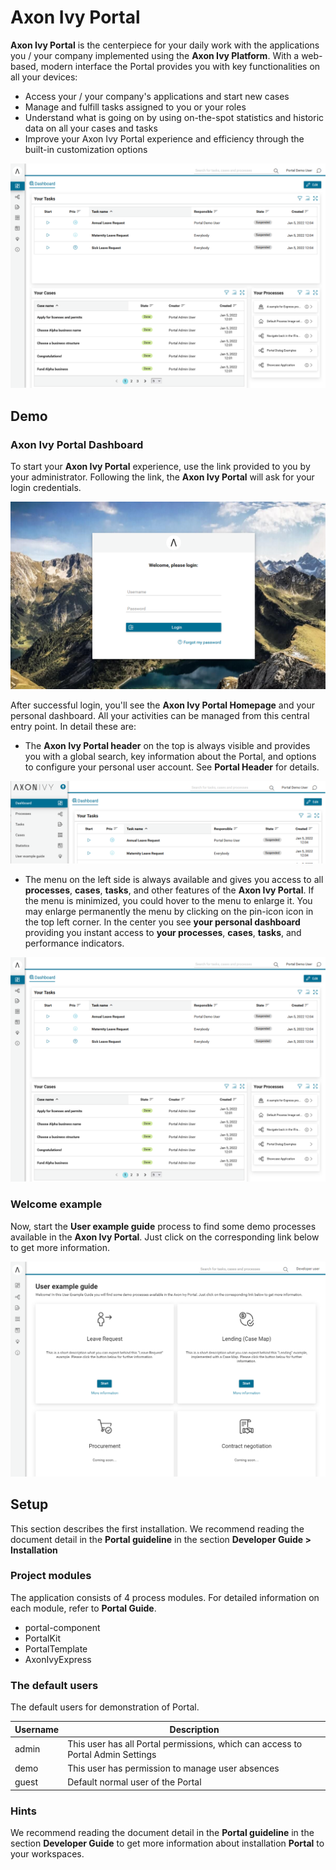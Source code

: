 # Axon Ivy Portal
**Axon Ivy Portal** is the centerpiece for your daily work with the applications you / your company implemented using the **Axon Ivy Platform**. 
With a web-based, modern interface the Portal provides you with key functionalities on all your devices:

* Access your / your company's applications and start new cases
* Manage and fulfill tasks assigned to you or your roles
* Understand what is going on by using on-the-spot statistics and historic data on all your cases and tasks
* Improve your Axon Ivy Portal experience and efficiency through the built-in customization options

![Portal](images/portal.png)



## Demo

### Axon Ivy Portal Dashboard
To start your **Axon Ivy Portal** experience, use the link provided to you by your administrator.
Following the link, the **Axon Ivy Portal** will ask for your login credentials.

![login-screen](images/login-screen.png)


After successful login, you'll see the **Axon Ivy Portal Homepage** and your personal dashboard.
All your activities can be managed from this central entry point.
In detail these are:

* The **Axon Ivy Portal header** on the top is always visible and provides you with a global search, key information about the Portal, and options to configure your personal user account.
See **Portal Header** for details.

![axon-ivy-portal-header](images/axon-ivy-portal-header.png)

* The menu on the left side is always available and gives you access to all **processes**, **cases**, **tasks**, and other features of the **Axon Ivy Portal**.
If the menu is minimized, you could hover to the menu to enlarge it.
You may enlarge permanently the menu by clicking on the pin-icon icon in the top left corner. In the center you see **your personal dashboard** providing you instant access to **your processes**, **cases**, **tasks**, and performance indicators.

![Portal](images/portal.png)

### Welcome example
Now, start the **User example guide** process to find some demo processes available in the **Axon Ivy Portal**.
Just click on the corresponding link below to get more information.

![user-example-demo](images/user-example-demo.png)



## Setup

This section describes the first installation. We recommend reading the document detail in the **Portal guideline** in the section **Developer Guide > Installation**

### Project modules

The application consists of 4 process modules. For detailed information on each module, refer to **Portal Guide**.

* portal-component
* PortalKit
* PortalTemplate
* AxonIvyExpress

### The default users

The default users for demonstration of Portal.

| Username | Description                                                                     |
| -------- | ------------------------------------------------------------------------------- |
| admin    | This user has all Portal permissions, which can access to Portal Admin Settings |
| demo     | This user has permission to manage user absences                                |
| guest    | Default normal user of the Portal                                               |


### Hints

We recommend reading the document detail in the **Portal guideline** in the section **Developer Guide** to get more information about installation **Portal** to your workspaces.
